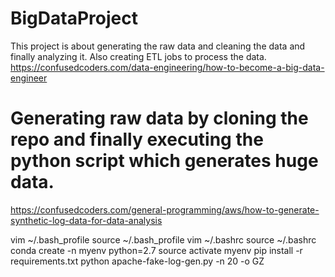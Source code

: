 # BigDataProject
This project is about generating the raw data and cleaning the data and finally analyzing it. Also creating ETL jobs to process the data.
https://confusedcoders.com/data-engineering/how-to-become-a-big-data-engineer


# Generating raw data by cloning the repo and finally executing the python script which generates huge data.
https://confusedcoders.com/general-programming/aws/how-to-generate-synthetic-log-data-for-data-analysis

vim ~/.bash_profile
source ~/.bash_profile
vim ~/.bashrc
source ~/.bashrc
conda create -n myenv python=2.7
source activate myenv
pip install -r requirements.txt
python apache-fake-log-gen.py -n 20 -o GZ
